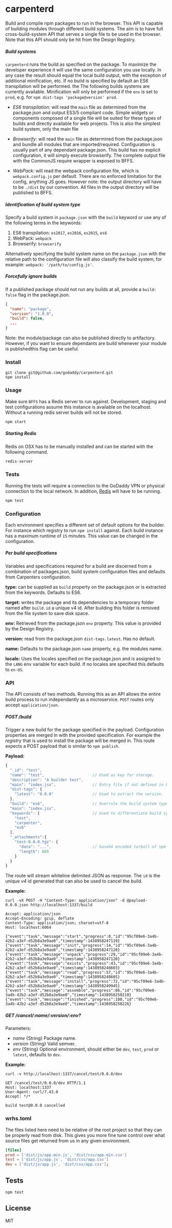 # carpenterd

Build and compile npm packages to run in the browser. This API is capable of building modules through different build systems. The aim is to have full cross-build-system API that serves a single file to be used in the browser. Note that this API should only be hit from the Design Registry.

##### Build systems

`carpenterd` runs the build as specified on the package. To maximize the developer experience it will use the same configuration you use locally. In any case the result should equal the local build output, with the exception of additional minification, etc. If no build is specified by default an ES6 transpilation will be performed. the The following builds systems are currently available. Minification will only be performed if the `env` is set to `prod`, e.g. for `npm dist-tags 'package@version' prod`.

* _ES6 transpilation:_ will read the `main` file as determined from the package.json and output ES3/5 compliant code. Simple widgets or components composed of a single file will be suited for these types of builds and directly available for web projects. This is also the simplest build system, only the main file

* _Browserify:_ will read the `main` file as determined from the package.json and bundle all modules that are imported/required. Configuration is usually part of any dependant package.json. This build has no explicit configuration, it will simply execute browserify. The complete output file with the CommonJS require wrapper is exposed to BFFS.

* _WebPack:_ will read the webpack configuration file, which is `webpack.config.js` per default. There are no enforced limitation for the config, anything JS goes. However note: the output directory will have to be `./dist` by our convention. All files in the output directory will be published to BFFS.

##### Identification of build system type

Specify a build system in `package.json` with the `build` keyword or use any of the following terms in the keywords:

1. ES6 transpilation: `es2017`, `es2016`, `es2015`, `es6`
2. WebPack: `webpack`
3. Browserify: `browserify`

Alternatively specifying the build system name on the `package.json` with the relative path to the configuration file will also classify the build system, for example: `webpack: '/path/to/config.js'`.

##### Forcefully ignore builds

If a published package should not run any builds at all, provide a `build: false` flag in the package.json.

```json
{
  "name": "package",
  "version": "1.0.0",
  "build": false,
  ...
}
```

Note: the module/package can also be published directly to artifactory. However, if you want to ensure dependants are build whenever your module is publishedthis flag can be useful.

### Install

```
git clone git@github.com/godaddy/carpenterd.git
npm install
```

### Usage

Make sure `BFFS` has a Redis server to run against. Development, staging and test configurations assume this instance is available on the localhost. Without a running redis server builds will not be stored.

```bash
npm start
```

##### Starting Redis

Redis on OSX has to be manually installed and can be started
with the following command.

```bash
redis-server
```

### Tests

Running the tests will require a connection to the GoDaddy VPN or physical connection to the local network. In addition, [Redis](#starting-redis) will have to be running.

```bash
npm test
```

### Configuration

Each environment specifies a different set of default options for the builder. For instance which registry to run `npm install` against. Each build instance has a maximum runtime of `15` minutes. This value can be changed in the configuration.

##### Per build specifications

Variables and specifications required for a build are discerned from a combination of packages.json, build system configuration files and defaults from Carpenters configuration.

**type:** can be supplied as `build` property on the package.json or is extracted from the keywords. Defaults to ES6.

**target:** writes the package and its dependencies to a temporary folder named after `build.id` a unique v4 id. After building this folder is removed from the file system to save disk space.

**env:** Retrieved from the package.json `env` property. This value is provided by the Design Registry.

**version:** read from the package.json `dist-tags.latest`. Has no default.

**name:** Defaults to the package.json `name` property, e.g. the modules name.

**locale:** Uses the locales specified on the package.json and is assigned to the `LANG` env variable for each build. If no locales are specified this defaults to `en-US`.

### API

The API consists of two methods. Running this as an API allows the entire
build process to run independantly as a microservice. `POST` routes only
accept `application/json`.

##### POST /build

Trigger a new build for the package specified in the payload. Configuration
properties are merged in with the provided specification. For example the
*registry* that is used to install the package will be merged in. This route
expects a POST payload that is similar to `npm publish`.

**Payload:**

```js
{
  "_id": "test",
  "name": "test",                     // Used as key for storage.
  "description": "A builder test",
  "main": "index.jsx",                // Entry file if not defined in build system.
  "dist-tags": {
    "latest": "0.0.0"                 // Used to extract the version.
  },
  "build": "es6",                     // Overrule the build system type.
  "main": "index.jsx",
  "keywords": [                       // Used to differentiate build system type.
    "test",
    "carpenter",
    "es6"
  ],
  "_attachments":{
    "test-0.0.0.tgz": {
      "data": "...",                  // base64 encoded tarball of npm pack.
      "length": 665
    }
  }
}
```

The route will stream whiteline delimited JSON as response. The `id` is the
unique *v4* id generated that can also be used to cancel the build.

**Example:**

```
curl -vX POST -H "Content-Type: application/json" -d @payload-0.0.0.json http://localhost:1337/build

Accept: application/json
Accept-Encoding: gzip, deflate
Content-Type: application/json; charset=utf-8
Host: localhost:6064

{"event":"task","message":"start","progress":0,"id":"95cf09e6-3a4b-42b2-a3ef-d52b8a3e9ae0","timestamp":1438958247119}
{"event":"task","message":"init","progress":14,"id":"95cf09e6-3a4b-42b2-a3ef-d52b8a3e9ae0","timestamp":1438958247120}
{"event":"task","message":"unpack","progress":29,"id":"95cf09e6-3a4b-42b2-a3ef-d52b8a3e9ae0","timestamp":1438958247120}
{"event":"task","message":"exists","progress":43,"id":"95cf09e6-3a4b-42b2-a3ef-d52b8a3e9ae0","timestamp":1438958248603}
{"event":"task","message":"read","progress":57,"id":"95cf09e6-3a4b-42b2-a3ef-d52b8a3e9ae0","timestamp":1438958248605}
{"event":"task","message":"install","progress":72,"id":"95cf09e6-3a4b-42b2-a3ef-d52b8a3e9ae0","timestamp":1438958249945}
{"event":"task","message":"assemble","progress":86,"id":"95cf09e6-3a4b-42b2-a3ef-d52b8a3e9ae0","timestamp":1438958250210}
{"event":"task","message":"finished","progress":100,"id":"95cf09e6-3a4b-42b2-a3ef-d52b8a3e9ae0","timestamp":1438958250226}
```

##### GET /cancel/:name/:version/:env?

Parameters:

- *name* {String} Package name.
- *version* {String} Valid semver.
- *env* {String} Optional environment, should either be `dev`, `test`, `prod`
  or `latest`, defaults to `dev`.

**Example:**

```
curl -v http://localhost:1337/cancel/test/0.0.0/dev

GET /cancel/test/0.0.0/dev HTTP/1.1
Host: localhost:1337
User-Agent: curl/7.43.0
Accept: */*

build test@0.0.0 cancelled
```

### wrhs.toml

The files listed here need to be relative of the root project so that they can
be properly read from disk. This gives you more fine tune control over what
source files get returned from us in any given environment.


```toml
[files]
prod = ['dist/js/app.min.js', 'dist/css/app.min.css']
test = ['dist/js/app.js', 'dist/css/app.css']
dev = ['dist/js/app.js', 'dist/css/app.css'];
```

## Tests

```sh
npm test
```

## License
MIT
